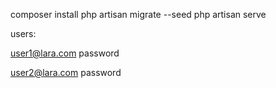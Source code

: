 composer install 
php artisan migrate --seed
php artisan serve


users:

user1@lara.com
password

user2@lara.com
password